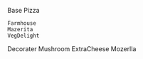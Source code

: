 Base Pizza

    Farmhouse
    Mazerita 
    VegDelight


Decorater
    Mushroom
    ExtraCheese
    Mozerlla